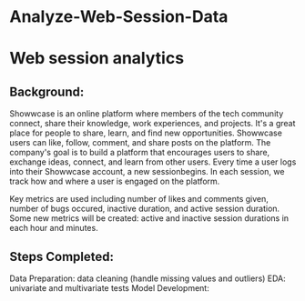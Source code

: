 # Analyze-Web-Session-Data
# Web session analytics
## Background:
Showwcase is an online platform where members of the tech community connect, 
share their knowledge, work experiences, and projects. It's a great place for people to share, learn, and find new opportunities. Showwcase users can like, follow, comment, and share posts on the platform. The company's goal is to build a platform that encourages users to share, exchange ideas, connect, and learn from other users. Every time a user logs into their Showwcase account, a ​new session​ begins. In each session, we track how and where a user is engaged on the platform.

Key metrics are used including number of likes and comments given, number of bugs occured, inactive duration, and active session duration.
Some new metrics will be created: active and inactive session durations in each hour and minutes.

## Steps Completed:
Data Preparation: data cleaning (handle missing values and outliers)
EDA: univariate and multivariate tests
Model Development: 

